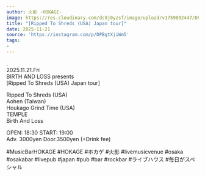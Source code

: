 ```yaml
---
author: 火影 -HOKAGE-
image: https://res.cloudinary.com/ds9j0yzsf/image/upload/v1759892447/DPBgtXjiWm5.jpg
title: "[Ripped To Shreds (USA) Japan tour]"
date: 2025-11-21
source: 'https://instagram.com/p/DPBgtXjiWm5'
tags:
- 
---
```

.<br>
2025.11.21.Fri<br>
BIRTH AND LOSS presents<br>
[Ripped To Shreds (USA) Japan tour]

Ripped To Shreds (USA)<br>
Aohen (Taiwan)<br>
Houkago Grind Time (USA)<br>
TEMPLE<br>
Birth And Loss

OPEN: 18:30 START: 19:00<br>
Adv. 3000yen Door.3500yen (+Drink fee)

#MusicBarHOKAGE #HOKAGE #ホカゲ #火影 #livemusicvenue #osaka #osakabar #livepub #japan #pub #bar #rockbar #ライブハウス #毎日がスペシャル